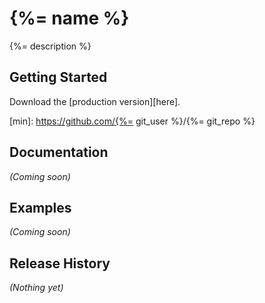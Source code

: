 # {%= name %}

{%= description %}

## Getting Started
Download the [production version][here].

[min]: https://github.com/{%= git_user %}/{%= git_repo %}

## Documentation
_(Coming soon)_

## Examples
_(Coming soon)_

## Release History
_(Nothing yet)_
